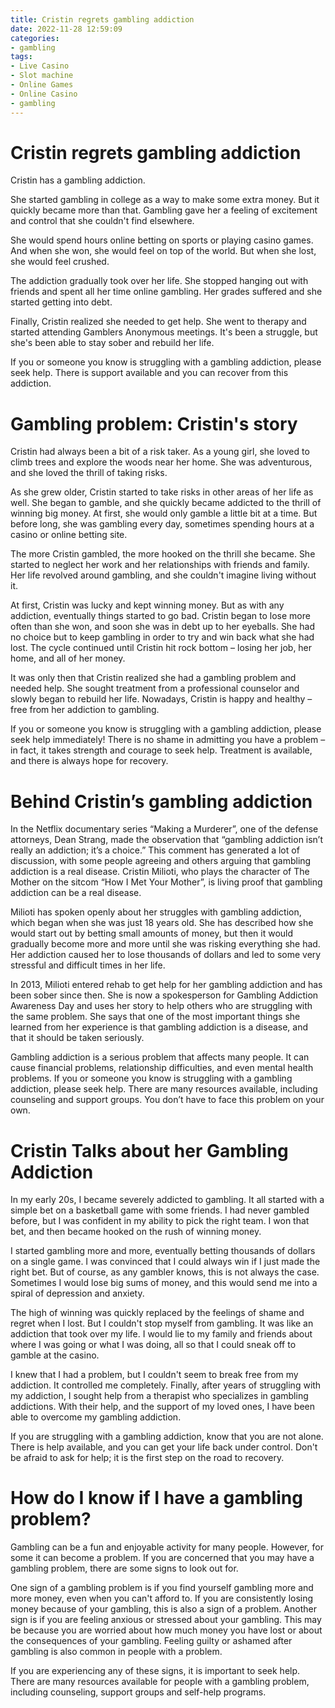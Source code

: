 ```yaml
---
title: Cristin regrets gambling addiction
date: 2022-11-28 12:59:09
categories:
- gambling
tags:
- Live Casino
- Slot machine
- Online Games
- Online Casino
- gambling
---
```



#  Cristin regrets gambling addiction

Cristin has a gambling addiction.

She started gambling in college as a way to make some extra money. But it quickly became more than that. Gambling gave her a feeling of excitement and control that she couldn't find elsewhere.

She would spend hours online betting on sports or playing casino games. And when she won, she would feel on top of the world. But when she lost, she would feel crushed.

The addiction gradually took over her life. She stopped hanging out with friends and spent all her time online gambling. Her grades suffered and she started getting into debt.

Finally, Cristin realized she needed to get help. She went to therapy and started attending Gamblers Anonymous meetings. It's been a struggle, but she's been able to stay sober and rebuild her life.

If you or someone you know is struggling with a gambling addiction, please seek help. There is support available and you can recover from this addiction.

#  Gambling problem: Cristin's story

Cristin had always been a bit of a risk taker. As a young girl, she loved to climb trees and explore the woods near her home. She was adventurous, and she loved the thrill of taking risks.

As she grew older, Cristin started to take risks in other areas of her life as well. She began to gamble, and she quickly became addicted to the thrill of winning big money. At first, she would only gamble a little bit at a time. But before long, she was gambling every day, sometimes spending hours at a casino or online betting site.

The more Cristin gambled, the more hooked on the thrill she became. She started to neglect her work and her relationships with friends and family. Her life revolved around gambling, and she couldn't imagine living without it.

At first, Cristin was lucky and kept winning money. But as with any addiction, eventually things started to go bad. Cristin began to lose more often than she won, and soon she was in debt up to her eyeballs. She had no choice but to keep gambling in order to try and win back what she had lost. The cycle continued until Cristin hit rock bottom – losing her job, her home, and all of her money.

It was only then that Cristin realized she had a gambling problem and needed help. She sought treatment from a professional counselor and slowly began to rebuild her life. Nowadays, Cristin is happy and healthy – free from her addiction to gambling.

If you or someone you know is struggling with a gambling addiction, please seek help immediately! There is no shame in admitting you have a problem – in fact, it takes strength and courage to seek help. Treatment is available, and there is always hope for recovery.

#  Behind Cristin’s gambling addiction 

In the Netflix documentary series “Making a Murderer”, one of the defense attorneys, Dean Strang, made the observation that “gambling addiction isn’t really an addiction; it’s a choice.” This comment has generated a lot of discussion, with some people agreeing and others arguing that gambling addiction is a real disease. Cristin Milioti, who plays the character of The Mother on the sitcom “How I Met Your Mother”, is living proof that gambling addiction can be a real disease.

Milioti has spoken openly about her struggles with gambling addiction, which began when she was just 18 years old. She has described how she would start out by betting small amounts of money, but then it would gradually become more and more until she was risking everything she had. Her addiction caused her to lose thousands of dollars and led to some very stressful and difficult times in her life.

In 2013, Milioti entered rehab to get help for her gambling addiction and has been sober since then. She is now a spokesperson for Gambling Addiction Awareness Day and uses her story to help others who are struggling with the same problem. She says that one of the most important things she learned from her experience is that gambling addiction is a disease, and that it should be taken seriously.

Gambling addiction is a serious problem that affects many people. It can cause financial problems, relationship difficulties, and even mental health problems. If you or someone you know is struggling with a gambling addiction, please seek help. There are many resources available, including counseling and support groups. You don’t have to face this problem on your own.

#  Cristin Talks about her Gambling Addiction 

In my early 20s, I became severely addicted to gambling. It all started with a simple bet on a basketball game with some friends. I had never gambled before, but I was confident in my ability to pick the right team. I won that bet, and then became hooked on the rush of winning money.

I started gambling more and more, eventually betting thousands of dollars on a single game. I was convinced that I could always win if I just made the right bet. But of course, as any gambler knows, this is not always the case. Sometimes I would lose big sums of money, and this would send me into a spiral of depression and anxiety.

The high of winning was quickly replaced by the feelings of shame and regret when I lost. But I couldn't stop myself from gambling. It was like an addiction that took over my life. I would lie to my family and friends about where I was going or what I was doing, all so that I could sneak off to gamble at the casino.

I knew that I had a problem, but I couldn't seem to break free from my addiction. It controlled me completely. Finally, after years of struggling with my addiction, I sought help from a therapist who specializes in gambling addictions. With their help, and the support of my loved ones, I have been able to overcome my gambling addiction.

If you are struggling with a gambling addiction, know that you are not alone. There is help available, and you can get your life back under control. Don't be afraid to ask for help; it is the first step on the road to recovery.

#  How do I know if I have a gambling problem?

Gambling can be a fun and enjoyable activity for many people. However, for some it can become a problem. If you are concerned that you may have a gambling problem, there are some signs to look out for.

One sign of a gambling problem is if you find yourself gambling more and more money, even when you can't afford to. If you are consistently losing money because of your gambling, this is also a sign of a problem. Another sign is if you are feeling anxious or stressed about your gambling. This may be because you are worried about how much money you have lost or about the consequences of your gambling. Feeling guilty or ashamed after gambling is also common in people with a problem.

If you are experiencing any of these signs, it is important to seek help. There are many resources available for people with a gambling problem, including counseling, support groups and self-help programs.